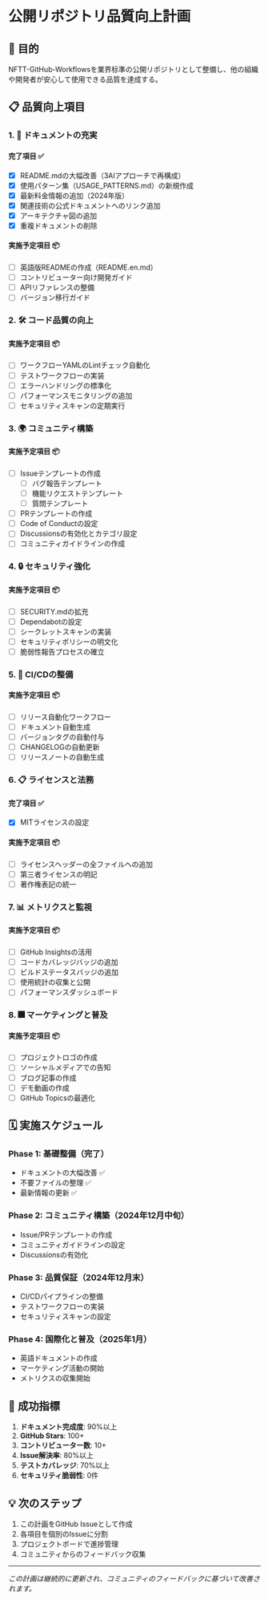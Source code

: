 # 公開リポジトリ品質向上計画

## 🎯 目的

NFTT-GitHub-Workflowsを業界标準の公開リポジトリとして整備し、他の組織や開発者が安心して使用できる品質を達成する。

## 📋 品質向上項目

### 1. 📝 ドキュメントの充実

#### 完了項目 ✅
- [x] README.mdの大幅改善（3AIアプローチで再構成）
- [x] 使用パターン集（USAGE_PATTERNS.md）の新規作成
- [x] 最新料金情報の追加（2024年版）
- [x] 関連技術の公式ドキュメントへのリンク追加
- [x] アーキテクチャ図の追加
- [x] 重複ドキュメントの削除

#### 実施予定項目 📦
- [ ] 英語版READMEの作成（README.en.md）
- [ ] コントリビューター向け開発ガイド
- [ ] APIリファレンスの整備
- [ ] バージョン移行ガイド

### 2. 🛠️ コード品質の向上

#### 実施予定項目 📦
- [ ] ワークフローYAMLのLintチェック自動化
- [ ] テストワークフローの実装
- [ ] エラーハンドリングの標準化
- [ ] パフォーマンスモニタリングの追加
- [ ] セキュリティスキャンの定期実行

### 3. 🌍 コミュニティ構築

#### 実施予定項目 📦
- [ ] Issueテンプレートの作成
  - [ ] バグ報告テンプレート
  - [ ] 機能リクエストテンプレート
  - [ ] 質問テンプレート
- [ ] PRテンプレートの作成
- [ ] Code of Conductの設定
- [ ] Discussionsの有効化とカテゴリ設定
- [ ] コミュニティガイドラインの作成

### 4. 🔒 セキュリティ強化

#### 実施予定項目 📦
- [ ] SECURITY.mdの拡充
- [ ] Dependabotの設定
- [ ] シークレットスキャンの実装
- [ ] セキュリティポリシーの明文化
- [ ] 脆弱性報告プロセスの確立

### 5. 🚀 CI/CDの整備

#### 実施予定項目 📦
- [ ] リリース自動化ワークフロー
- [ ] ドキュメント自動生成
- [ ] バージョンタグの自動付与
- [ ] CHANGELOGの自動更新
- [ ] リリースノートの自動生成

### 6. 📋 ライセンスと法務

#### 完了項目 ✅
- [x] MITライセンスの設定

#### 実施予定項目 📦
- [ ] ライセンスヘッダーの全ファイルへの追加
- [ ] 第三者ライセンスの明記
- [ ] 著作権表記の統一

### 7. 📊 メトリクスと監視

#### 実施予定項目 📦
- [ ] GitHub Insightsの活用
- [ ] コードカバレッジバッジの追加
- [ ] ビルドステータスバッジの追加
- [ ] 使用統計の収集と公開
- [ ] パフォーマンスダッシュボード

### 8. 🎆 マーケティングと普及

#### 実施予定項目 📦
- [ ] プロジェクトロゴの作成
- [ ] ソーシャルメディアでの告知
- [ ] ブログ記事の作成
- [ ] デモ動画の作成
- [ ] GitHub Topicsの最適化

## 🗓️ 実施スケジュール

### Phase 1: 基礎整備（完了）
- ドキュメントの大幅改善 ✅
- 不要ファイルの整理 ✅
- 最新情報の更新 ✅

### Phase 2: コミュニティ構築（2024年12月中旬）
- Issue/PRテンプレートの作成
- コミュニティガイドラインの設定
- Discussionsの有効化

### Phase 3: 品質保証（2024年12月末）
- CI/CDパイプラインの整備
- テストワークフローの実装
- セキュリティスキャンの設定

### Phase 4: 国際化と普及（2025年1月）
- 英語ドキュメントの作成
- マーケティング活動の開始
- メトリクスの収集開始

## 🎯 成功指標

1. **ドキュメント完成度**: 90%以上
2. **GitHub Stars**: 100+
3. **コントリビューター数**: 10+
4. **Issue解決率**: 80%以上
5. **テストカバレッジ**: 70%以上
6. **セキュリティ脆弱性**: 0件

## 💡 次のステップ

1. この計画をGitHub Issueとして作成
2. 各項目を個別のIssueに分割
3. プロジェクトボードで進捗管理
4. コミュニティからのフィードバック収集

---

*この計画は継続的に更新され、コミュニティのフィードバックに基づいて改善されます。*